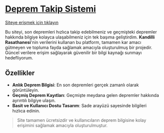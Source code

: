# [Deprem Takip Sistemi](https://deprem.gokhanozen.top)
[Siteye erişmek için tıklayın](https://deprem.gokhanozen.top)

Bu siteyi, son depremleri hızlıca takip edebilmeniz ve geçmişteki depremler hakkında bilgiye kolayca ulaşabilmeniz için tek başıma geliştirdim. **Kandilli Rasathanesi**'nin verilerini kullanan bu platform, tamamen kar amacı gütmeyen ve topluma fayda sağlamak amacıyla oluşturulmuş bir projedir. Güncel verilere erişim sağlayarak güvenilir bir bilgi kaynağı sunmayı hedefliyorum.

## Özellikler
- **Anlık Deprem Bilgisi**: En son depremleri gerçek zamanlı olarak görüntüleyin.
- **Geçmiş Deprem Kayıtları**: Geçmişte meydana gelen depremler hakkında ayrıntılı bilgiye ulaşın.
- **Basit ve Kullanıcı Dostu Tasarım**: Sade arayüzü sayesinde bilgileri hızlıca edinin.

> Site tamamen ücretsizdir ve kullanıcıların deprem bilgisine kolay erişimini sağlamak amacıyla oluşturulmuştur.
